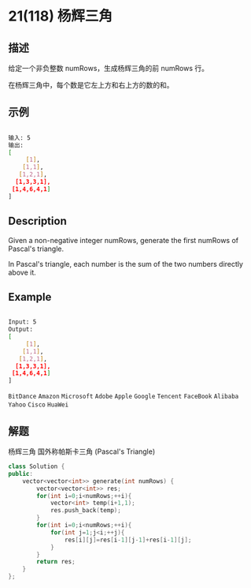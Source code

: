 # 21(118) 杨辉三角
## 描述

给定一个非负整数 numRows，生成杨辉三角的前 numRows 行。

在杨辉三角中，每个数是它左上方和右上方的数的和。

## 示例

```bash

输入: 5
输出:
[
     [1],
    [1,1],
   [1,2,1],
  [1,3,3,1],
 [1,4,6,4,1]
]

``` 

## Description

Given a non-negative integer numRows, generate the first numRows of Pascal's triangle.


In Pascal's triangle, each number is the sum of the two numbers directly above it.


## Example

```bash

Input: 5
Output:
[
     [1],
    [1,1],
   [1,2,1],
  [1,3,3,1],
 [1,4,6,4,1]
]

```

`BitDance` `Amazon` `Microsoft` `Adobe` `Apple` `Google` `Tencent` `FaceBook` `Alibaba` `Yahoo` `Cisco` `HuaWei`

## 解题

杨辉三角 国外称帕斯卡三角 (Pascal's Triangle) 

```C++
class Solution {
public:
    vector<vector<int>> generate(int numRows) {
        vector<vector<int>> res;
        for(int i=0;i<numRows;++i){
            vector<int> temp(i+1,1);
            res.push_back(temp);
        }
        for(int i=0;i<numRows;++i){
            for(int j=1;j<i;++j){
                res[i][j]=res[i-1][j-1]+res[i-1][j];
            }
        }
        return res;
    }
};
```

